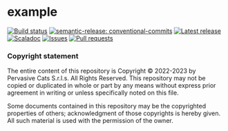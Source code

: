 # example

[![Build status](https://github.com/pervasive-cats/example/actions/workflows/release.yml/badge.svg)](https://github.com/pervasive-cats/example/actions/workflows/release.yml)
[![semantic-release: conventional-commits](https://img.shields.io/badge/semantic--release-conventional_commits-e10098?logo=semantic-release)](https://github.com/semantic-release/semantic-release)
[![Latest release](https://img.shields.io/github/v/release/pervasive-cats/example?sort=semver)](https://github.com/pervasive-cats/example/releases/latest/)
[![Scaladoc](https://img.shields.io/github/v/release/pervasive-cats/toys-store-bc-template?label=scaladoc&sort=semver)](https://pervasive-cats.github.io/1.0.0-beta.4/io/github/pervasivecats)
[![Issues](https://img.shields.io/github/issues/pervasive-cats/example)](https://github.com/pervasive-cats/example/issues)
[![Pull requests](https://img.shields.io/github/issues-pr/pervasive-cats/example)](https://github.com/pervasive-cats/example/pulls)
<!-- Codecov badge -->
<!-- Sonarcloud badges -->

### Copyright statement

The entire content of this repository is Copyright © 2022-2023 by Pervasive Cats S.r.l.s. All Rights Reserved. This repository may
not be copied or duplicated in whole or part by any means without express prior agreement in writing or unless specifically noted
on this file. 

Some documents contained in this repository may be the copyrighted properties of others; acknowledgment of those copyrights is 
hereby given. All such material is used with the permission of the owner.
